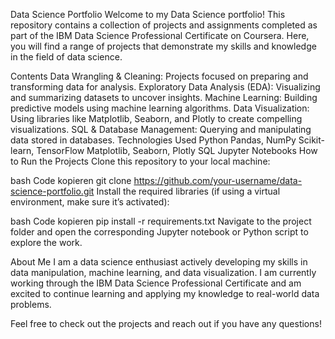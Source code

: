 Data Science Portfolio
Welcome to my Data Science portfolio! This repository contains a collection of projects and assignments completed as part of the IBM Data Science Professional Certificate on Coursera. Here, you will find a range of projects that demonstrate my skills and knowledge in the field of data science.

Contents
Data Wrangling & Cleaning: Projects focused on preparing and transforming data for analysis.
Exploratory Data Analysis (EDA): Visualizing and summarizing datasets to uncover insights.
Machine Learning: Building predictive models using machine learning algorithms.
Data Visualization: Using libraries like Matplotlib, Seaborn, and Plotly to create compelling visualizations.
SQL & Database Management: Querying and manipulating data stored in databases.
Technologies Used
Python
Pandas, NumPy
Scikit-learn, TensorFlow
Matplotlib, Seaborn, Plotly
SQL
Jupyter Notebooks
How to Run the Projects
Clone this repository to your local machine:

bash
Code kopieren
git clone https://github.com/your-username/data-science-portfolio.git
Install the required libraries (if using a virtual environment, make sure it’s activated):

bash
Code kopieren
pip install -r requirements.txt
Navigate to the project folder and open the corresponding Jupyter notebook or Python script to explore the work.

About Me
I am a data science enthusiast actively developing my skills in data manipulation, machine learning, and data visualization. I am currently working through the IBM Data Science Professional Certificate and am excited to continue learning and applying my knowledge to real-world data problems.

Feel free to check out the projects and reach out if you have any questions!

